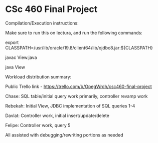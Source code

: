# CSc 460 Final Project


 
Compilation/Execution instructions: 

Make sure to run this on lectura, and run the following commands:

export CLASSPATH=/usr/lib/oracle/19.8/client64/lib/ojdbc8.jar:${CLASSPATH}

javac View.java

java View <oracle username> <oracle password>




Workload distribution summary:

Public Trello link - https://trello.com/b/OpegWrdh/csc460-final-project



Chase: SQL table/initial query work primarily, controller revamp work

Rebekah: Initial View, JDBC implementation of SQL queries 1-4

Davlat: Controller work, initial insert/update/delete

Felipe: Controller work, query 5

All assisted with debugging/rewriting portions as needed
